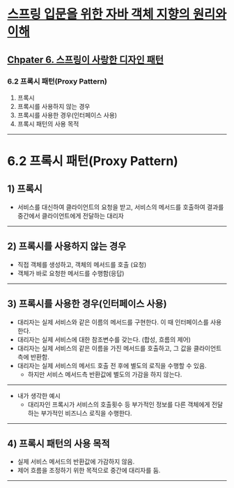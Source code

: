 # <a href = "../README.md" target="_blank">스프링 입문을 위한 자바 객체 지향의 원리와 이해</a>
## <a href="README.md" target="_blank">Chpater 6. 스프링이 사랑한 디자인 패턴</a>
### 6.2 프록시 패턴(Proxy Pattern)
1) 프록시
2) 프록시를 사용하지 않는 경우
3) 프록시를 사용한 경우(인터페이스 사용)
4) 프록시 패턴의 사용 목적

---

# 6.2 프록시 패턴(Proxy Pattern)

## 1) 프록시

- 서비스를 대신하여 클라이언트의 요청을 받고, 서비스의 메서드를 호출하여 결과를 중간에서 클라이언트에게 전달하는 대리자

---
## 2) 프록시를 사용하지 않는 경우
- 직접 객체를 생성하고, 객체의 메서드를 호출 (요청)
- 객체가 바로 요청한 메서드를 수행함(응답)

---

## 3) 프록시를 사용한 경우(인터페이스 사용)
- 대리자는 실제 서비스와 같은 이름의 메서드를 구현한다. 이 때 인터페이스를 사용한다.
- 대리자는 실제 서비스에 대한 참조변수를 갖는다. (합성, 흐름의 제어)
- 대리자는 실제 서비스의 같은 이름을 가진 메서드를 호출하고, 그 값을 클라이언트 측에 반환함.
- 대리자는 실제 서비스의 메서드 호출 전 후에 별도의 로직을 수행할 수 있음.
  - 하지만 서비스 메서드측 반환값에 별도의 가감을 하지 않는다.

---

- 내가 생각한 예시
  - 대리자인 프록시가 서비스의 호출횟수 등 부가적인 정보를 다른 객체에게 전달하는 부가적인 비즈니스 로직을 수행한다.

---

## 4) 프록시 패턴의 사용 목적
- 실제 서비스 메서드의 반환값에 가감하지 않음.
- 제어 흐름을 조정하기 위한 목적으로 중간에 대리자를 둠.

---

